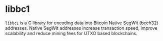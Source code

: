 # libbc1

`libbc1` is a C library for encoding data into Bitcoin Native SegWit (bech32) addresses. Native SegWit addresses increase transaction speed, improve scalability and reduce mining fees for UTXO based blockchains.
